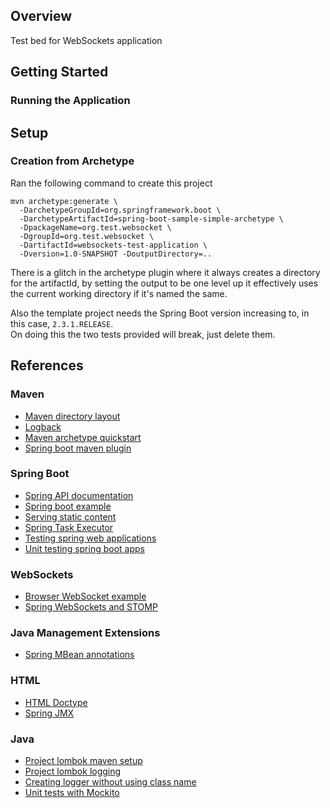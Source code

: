 ## Overview

Test bed for WebSockets application


## Getting Started

### Running the Application

## Setup

### Creation from Archetype

Ran the following command to create this project

```
mvn archetype:generate \
  -DarchetypeGroupId=org.springframework.boot \
  -DarchetypeArtifactId=spring-boot-sample-simple-archetype \
  -DpackageName=org.test.websocket \
  -DgroupId=org.test.websocket \
  -DartifactId=websockets-test-application \
  -Dversion=1.0-SNAPSHOT -DoutputDirectory=..
```

There is a glitch in the archetype plugin where it always creates a directory for the artifactId, by setting the 
output to be one level up it effectively uses the current working directory if it's named the same.

Also the template project needs the Spring Boot version increasing to, in this case, `2.3.1.RELEASE`.  
On doing this the two tests provided will break, just delete them.


## References

### Maven

* [Maven directory layout](https://maven.apache.org/guides/introduction/introduction-to-the-standard-directory-layout.html)
* [Logback](https://www.baeldung.com/logback)
* [Maven archetype quickstart](https://maven.apache.org/archetypes/maven-archetype-quickstart/)
* [Spring boot maven plugin](https://docs.spring.io/spring-boot/docs/current/maven-plugin/reference/html/)


### Spring Boot

* [Spring API documentation](https://docs.spring.io/spring-framework/docs/current/javadoc-api/s)
* [Spring boot example](https://spring.io/guides/gs/spring-boot/)
* [Serving static content](https://spring.io/blog/2013/12/19/serving-static-web-content-with-spring-boot)
* [Spring Task Executor](https://docs.spring.io/spring/docs/4.2.x/spring-framework-reference/html/scheduling.html)
* [Testing spring web applications](https://spring.io/guides/gs/testing-web/)
* [Unit testing spring boot apps](https://reflectoring.io/unit-testing-spring-boot/)

### WebSockets

* [Browser WebSocket example](https://javascript.info/websocket)
* [Spring WebSockets and STOMP](https://spring.io/guides/gs/messaging-stomp-websocket/)

### Java Management Extensions

* [Spring MBean annotations](https://www.logicbig.com/tutorials/spring-framework/spring-integration/annotation-based-spring-jmx-integration.html)


### HTML

* [HTML Doctype](https://www.w3schools.com/tags/tag_doctype.asp)
* [Spring JMX](https://docs.spring.io/spring/docs/4.2.x/spring-framework-reference/html/jmx.html#jmx-interface-metadata)


### Java

* [Project lombok maven setup](https://projectlombok.org/setup/maven)
* [Project lombok logging](https://projectlombok.org/features/log)
* [Creating logger without using class name](https://stackoverflow.com/questions/5271016/java-self-static-reference)
* [Unit tests with Mockito](https://www.vogella.com/tutorials/Mockito/article.html)

